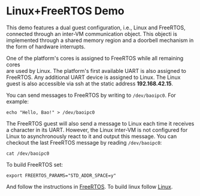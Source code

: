 # Linux+FreeRTOS Demo

This demo features a dual guest configuration, i.e., Linux and FreeRTOS, 
connected through an inter-VM communication object. This objecti is 
implemented through a shared memory region and a doorbell mechanism in 
the form of hardware interrupts.

One of the platform's cores is assigned to FreeRTOS while all remaining cores  
are used by Linux. The platform's first available UART is also assigned to 
FreeRTOS. Any additional UART device is assigned to Linux. The Linux guest is 
also accessible via ssh at the static address **192.168.42.15**.

You can send messages to FreeRTOS by writing to `/dev/baoipc0`. For example:

```
echo "Hello, Bao!" > /dev/baoipc0
```

The FreeRTOS guest will also send a message to Linux each time it receives a 
character in its UART. However, the Linux inter-VM is not configured for Linux
to asynchronously react to it and output this message. You can checkout the last
FreeRTOS message by reading `/dev/baoipc0`:

```
cat /dev/baoipc0
```

To build FreeRTOS set:

```
export FREERTOS_PARAMS="STD_ADDR_SPACE=y"
```

And follow the instructions in [FreeRTOS](../../guests/freertos/README.md). To
build linux follow [Linux](../../guests/linux/README.md).
